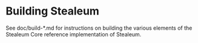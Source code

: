 Building Stealeum
=============

See doc/build-*.md for instructions on building the various
elements of the Stealeum Core reference implementation of Stealeum.
